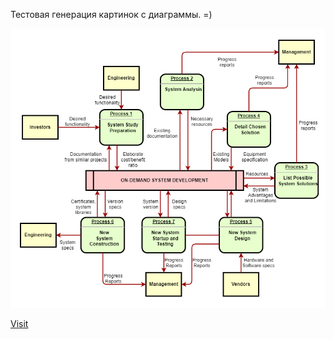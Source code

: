 ﻿Тестовая генерация картинок с диаграммы. =)

![test2.drawio](https://github.com/brown-aleks/TodoList/blob/master/ToDoList.API/test2.drawio.png)

[Visit](https://github.com/brown-aleks/TodoList/blob/master/ToDoList.API/test2.drawio.html)
